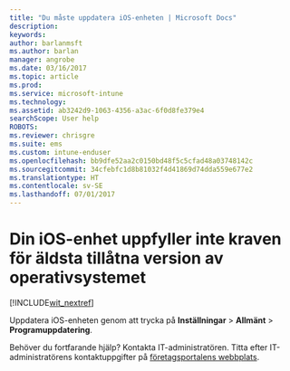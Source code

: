 ```yaml
---
title: "Du måste uppdatera iOS-enheten | Microsoft Docs"
description: 
keywords: 
author: barlanmsft
ms.author: barlan
manager: angrobe
ms.date: 03/16/2017
ms.topic: article
ms.prod: 
ms.service: microsoft-intune
ms.technology: 
ms.assetid: ab3242d9-1063-4356-a3ac-6f0d8fe379e4
searchScope: User help
ROBOTS: 
ms.reviewer: chrisgre
ms.suite: ems
ms.custom: intune-enduser
ms.openlocfilehash: bb9dfe52aa2c0150bd48f5c5cfad48a03748142c
ms.sourcegitcommit: 34cfebfc1d8b81032f4d41869d74dda559e677e2
ms.translationtype: HT
ms.contentlocale: sv-SE
ms.lasthandoff: 07/01/2017
---
```

# <a name="your-ios-device-doesnt-have-the-required-minimum-operating-system-version"></a>Din iOS-enhet uppfyller inte kraven för äldsta tillåtna version av operativsystemet

[!INCLUDE[wit_nextref](includes/end-user-os-update-guidance.md)]

Uppdatera iOS-enheten genom att trycka på **Inställningar** > **Allmänt** > **Programuppdatering**.

Behöver du fortfarande hjälp? Kontakta IT-administratören. Titta efter IT-administratörens kontaktuppgifter på [företagsportalens webbplats](http://portal.manage.microsoft.com).
